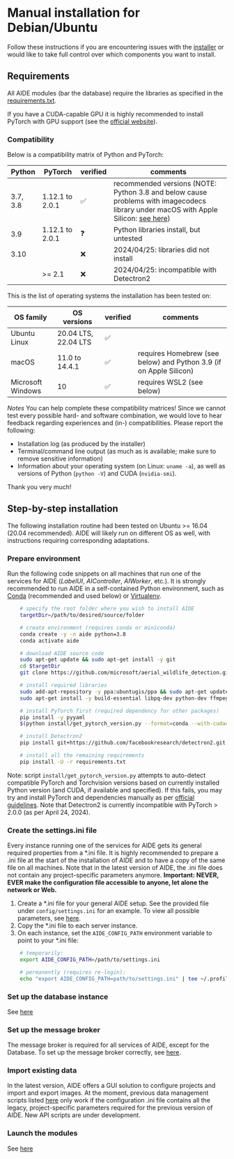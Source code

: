 # Manual installation for Debian/Ubuntu

Follow these instructions if you are encountering issues with the [installer](install_overview.md#Debian-) or would like to take full control over which components you want to install.

## Requirements

All AIDE modules (bar the database) require the libraries as specified in the [requirements.txt](/requirements.txt).

If you have a CUDA-capable GPU it is highly recommended to install PyTorch with GPU support (see the [official website](https://pytorch.org/get-started/locally/)).


### Compatibility

Below is a compatibility matrix of Python and PyTorch:

| **Python** | **PyTorch**     | **verified** | **comments**                                                                                                                                                                           |
|------------|-----------------|--------------|----------------------------------------------------------------------------------------------------------------------------------------------------------------------------------------|
| 3.7, 3.8   | 1.12.1 to 2.0.1 | ✅            | recommended versions (NOTE: Python 3.8 and below cause problems with imagecodecs library under macOS with Apple Silicon: [see here](https://github.com/cgohlke/imagecodecs/issues/72)) |
| 3.9        | 1.12.1 to 2.0.1 | ❓            | Python libraries install, but untested                                                                                                                                                 |
| 3.10       |                 | ❌            | 2024/04/25: libraries did not install                                                                                                                                                  |
|            | >= 2.1          | ❌            | 2024/04/25: incompatible with Detectron2                                                                                                                                               |


This is the list of operating systems the installation has been tested on:

| **OS family**     | **OS versions**      | **verified** | **comments**                  |
|-------------------|----------------------|--------------|-------------------------------|
| Ubuntu Linux      | 20.04 LTS, 22.04 LTS | ✅            |                               |
| macOS             | 11.0 to 14.4.1       | ✅            | requires Homebrew (see below) and Python 3.9 (if on Apple Silicon) |
| Microsoft Windows | 10                   | ✅            | requires WSL2 (see below)     |


_Notes_ You can help complete these compatibility matrices! Since we cannot test every possible
hard- and software combination, we would love to hear feedback regarding experiences and (in-)
compatibilities. Please report the following:
* Installation log (as produced by the installer)
* Terminal/command line output (as much as is available; make sure to remove sensitive information)
* Information about your operating system (on Linux: `uname -a`), as well as versions of Python
  (`python -V`) and CUDA (`nvidia-smi`).

Thank you very much!



## Step-by-step installation

The following installation routine had been tested on Ubuntu >= 16.04 (20.04 recommended). AIDE will likely run on different OS as well, with instructions requiring corresponding adaptations.



### Prepare environment

Run the following code snippets on all machines that run one of the services for AIDE (_LabelUI_, _AIController_, _AIWorker_, etc.).
It is strongly recommended to run AIDE in a self-contained Python environment, such as [Conda](https://conda.io/) (recommended and used below) or [Virtualenv](https://virtualenv.pypa.io).

```bash
    # specify the root folder where you wish to install AIDE
    targetDir=/path/to/desired/source/folder

    # create environment (requires conda or miniconda)
    conda create -y -n aide python=3.8
    conda activate aide

    # download AIDE source code
    sudo apt-get update && sudo apt-get install -y git
    cd $targetDir
    git clone https://github.com/microsoft/aerial_wildlife_detection.git

    # install required libraries
    sudo add-apt-repository -y ppa:ubuntugis/ppa && sudo apt-get update
    sudo apt-get install -y build-essential libpq-dev python-dev ffmpeg libsm6 libxext6 python3-opencv gdal-bin libgdal-dev

    # install PyTorch first (required dependency for other packages)
    pip install -y pyyaml
    $(python install/get_pytorch_version.py --format=conda --with-cuda=1)

    # install Detectron2
    pip install git+https://github.com/facebookresearch/detectron2.git

    # install all the remaining requirements
    pip install -U -r requirements.txt
```

Note: script `install/get_pytorch_version.py` attempts to auto-detect compatible PyTorch and Torchvision
versions based on currently installed Python version (and CUDA, if available and specified). If this fails, you may try and install PyTorch and dependencies manually as per [official guidelines](https://pytorch.org/get-started/previous-versions/). Note that Detectron2 is currently incompatible with PyTorch > 2.0.0 (as per April 24, 2024).


### Create the settings.ini file

Every instance running one of the services for AIDE gets its general required properties from a *.ini file.
It is highly recommended to prepare a .ini file at the start of the installation of AIDE and to have a copy of the same file on all machines.
Note that in the latest version of AIDE, the .ini file does not contain any project-specific parameters anymore.
**Important: NEVER, EVER make the configuration file accessible to anyone, let alone the network or Web.**

1. Create a *.ini file for your general AIDE setup. See the provided file under `config/settings.ini` for an example. To view all possible parameters, see [here](configure_settings.md).
2. Copy the *.ini file to each server instance.
3. On each instance, set the `AIDE_CONFIG_PATH` environment variable to point to your *.ini file:
```bash
    # temporarily:
    export AIDE_CONFIG_PATH=/path/to/settings.ini

    # permanently (requires re-login):
    echo "export AIDE_CONFIG_PATH=path/to/settings.ini" | tee ~/.profile
```


### Set up the database instance

See [here](setup_db.md)



### Set up the message broker

The message broker is required for all services of AIDE, except for the Database.
To set up the message broker correctly, see [here](installation_aiTrainer.md).





### Import existing data

In the latest version, AIDE offers a GUI solution to configure projects and import and export images.
At the moment, previous data management scripts listed [here](import_data.md) only work if the configuration .ini
file contains all the legacy, project-specific parameters required for the previous version of AIDE.
New API scripts are under development.



### Launch the modules

See [here](launch_aide.md)

